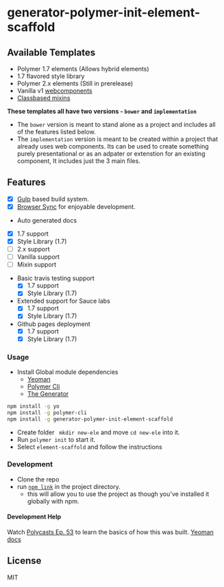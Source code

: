 # generator-polymer-init-element-scaffold

## Available Templates

- Polymer 1.7 elements (Allows hybrid elements)
- 1.7 flavored style library 
- Polymer 2.x elements (Still in prerelease)
- Vanilla v1 [webcomponents](https://developers.google.com/web/fundamentals/getting-started/primers/customelements)
- [Classbased mixins](http://justinfagnani.com/2015/12/21/real-mixins-with-javascript-classes/)

**These templates all have two versions -  `bower` and `implementation`**

- The `bower` version is meant to stand alone as a project and includes all of the features listed below.
- The `implementation` version is meant to be created within a project that already uses web components. Its can be used to create something purely presentational or as an adpater or extenstion for an existing component, It includes just the 3 main files.

## Features

- [x] [Gulp](http://gulpjs.com/) based build system.
- [x] [Browser Sync](https://www.browsersync.io/) for enjoyable development.

- Auto generated docs
 - [x] 1.7 support
 - [x] Style Library (1.7)
 - [ ] 2.x support
 - [ ] Vanilla support
 - [ ] Mixin support
- Basic travis testing support
  - [x] 1.7 support
  - [x] Style Library (1.7)
- Extended support for Sauce labs
  - [x] 1.7 support
  - [x] Style Library (1.7)
- Github pages deployment
  - [x] 1.7 support
  - [x] Style Library (1.7)

### Usage

- Install Global module dependencies
  - [Yeoman](http://yeoman.io)
  - [Polymer Cli](https://github.com/Polymer/polymer-cli)
  - [The Generator](https://www.npmjs.com/package/generator-polymer-init-element-scaffold)

```bash
npm install -g yo
npm install -g polymer-cli
npm install -g generator-polymer-init-element-scaffold
```

- Create folder ` mkdir new-ele` and move `cd new-ele` into it.
- Run `polymer init` to start it.
- Select `element-scaffold` and follow the instructions


### Development

- Clone the repo
- run [`npm link`](https://docs.npmjs.com/cli/link) in the project directory.
  - this will allow you to use the project as though you've installed it globally with npm.

#### Development Help

Watch [Polycasts Ep. 53](https://www.youtube.com/watch?v=A_OEdyhgnKc&list=PLNYkxOF6rcIDdS7HWIC_BYRunV6MHs5xo&index=1) to learn the basics of how this was built.
[Yeoman docs](http://yeoman.io/authoring/)

## License

MIT
